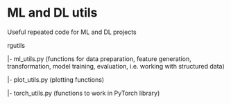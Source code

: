 # ML and DL utils

Useful repeated code for ML and DL projects

rgutils

  |- ml_utils.py (functions for data preparation, feature generation, transformation, model training, evaluation, i.e. working with   structured data)
  
  |- plot_utils.py (plotting functions)
  
  |- torch_utils.py (functions to work in PyTorch library)
